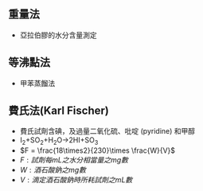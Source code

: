 ## 重量法
- 亞拉伯膠的水分含量測定
## 等沸點法
- 甲苯蒸餾法
## 費氏法(Karl Fischer)
- 費氏試劑含碘，及過量二氧化硫、吡啶 (pyridine) 和甲醇
- I<sub>2</sub>+SO<sub>2</sub>+H<sub>2</sub>O→2HI+SO<sub>3</sub>
- $F = \frac{18\times2}{230}\times \frac{W}{V}$
- $F: 試劑每mL之水分相當量之mg數$
- $W: 酒石酸鈉之mg數$
- $V: 滴定酒石酸鈉時所耗試劑之mL數$